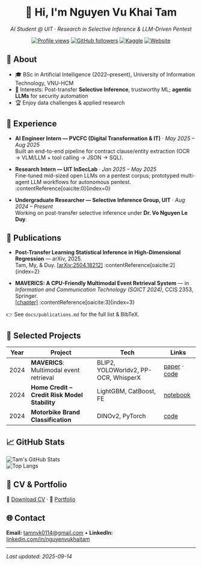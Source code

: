 <div align="center">

# 👋 Hi, I'm **Nguyen Vu Khai Tam**  
*AI Student @ UIT · Research in Selective Inference & LLM-Driven Pentest*

[![Profile views](https://komarev.com/ghpvc/?username=NgVuxKhaiTam&color=blue)](https://github.com/NgVuxKhaiTam)
[![GitHub followers](https://img.shields.io/github/followers/NgVuxKhaiTam?style=social)](https://github.com/NgVuxKhaiTam)
[![Kaggle](https://img.shields.io/badge/Kaggle-Profile-blue?logo=kaggle)](https://www.kaggle.com/)
[![Website](https://img.shields.io/badge/Portfolio-Online-brightgreen)](https://NgVuxKhaiTam.github.io)

</div>

## 📝 About
- 🎓 BSc in Artificial Intelligence (2022–present), University of Information Technology, VNU-HCM  
- 🔬 Interests: Post-transfer **Selective Inference**, trustworthy ML; **agentic LLMs** for security automation  
- 🏆 Enjoy data challenges & applied research

## 👷 Experience
- **AI Engineer Intern — PVCFC (Digital Transformation & IT)** · *May 2025 – Aug 2025*  
  Built an end-to-end pipeline for contract clause/entity extraction (OCR → VLM/LLM + tool calling → JSON → SQL).

- **Research Intern — UIT InSecLab** · *Jan 2025 – May 2025*  
  Fine-tuned mid-sized open LLMs on a pentest corpus; prototyped multi-agent LLM workflows for autonomous pentest. :contentReference[oaicite:0]{index=0}

- **Undergraduate Researcher — Selective Inference Group, UIT** · *Aug 2024 – Present*  
  Working on post-transfer selective inference under **Dr. Vo Nguyen Le Duy**.

## 🔬 Publications
- **Post-Transfer Learning Statistical Inference in High-Dimensional Regression** — arXiv, 2025.  
  Tam, My, & Duy. [[arXiv:2504.18212]](https://arxiv.org/abs/2504.18212) :contentReference[oaicite:2]{index=2}

- **MAVERICS: A CPU-Friendly Multimodal Event Retrieval System** — in *Information and Communication Technology (SOICT 2024)*, CCIS 2353, Springer.  
  [[chapter]](https://link.springer.com/chapter/10.1007/978-981-96-4291-5_12) :contentReference[oaicite:3]{index=3}

👉 See `docs/publications.md` for the full list & BibTeX.

## 🚀 Selected Projects
| Year | Project | Tech | Links |
|------|---------|------|------|
| 2024 | **MAVERICS**: Multimodal event retrieval | BLIP2, YOLOWorldv2, PP-OCR, WhisperX | [paper](https://link.springer.com/chapter/10.1007/978-981-96-4291-5_12) · [code](https://github.com/NgVuxKhaiTam/MAVERICS) |
| 2024 | **Home Credit – Credit Risk Model Stability** | LightGBM, CatBoost, FE | [notebook](https://github.com/NgVuxKhaiTam/CS116.O22_PythonforML_Home-Credit-Risk-Kaggle) |
| 2024 | **Motorbike Brand Classification** | DINOv2, PyTorch | [code](https://github.com/NgVuxKhaiTam/CS114.O21-MachineLearning/tree/main/Competition1_2_3) |

## 📈 GitHub Stats
![Tam's GitHub Stats](https://github-readme-stats.vercel.app/api?username=NgVuxKhaiTam&show_icons=true&hide_border=true)  
![Top Langs](https://github-readme-stats.vercel.app/api/top-langs/?username=NgVuxKhaiTam&layout=compact&hide_border=true)

## 📄 CV & Portfolio
📑 [Download CV](./docs/assets/cv.pdf) · 🎨 [Portfolio](./docs/assets/portfolio.pdf)

## 🌐 Contact
**Email:** tamnvk0114@gmail.com • **LinkedIn:** [linkedin.com/in/nguyenvukhaitam](https://www.linkedin.com/in/nguyenvukhaitam/)  

---
*Last updated: 2025-09-14*
